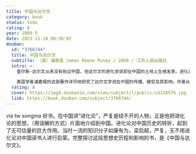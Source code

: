 ```yaml
---
title: 中国与达尔文
category: book
status: todo
rating: 0
year: 2009-5
date: 2023-11-10 00:50:07
douban:
  id: "3766744"
  title: 中国与达尔文
  subtitle: （美）浦嘉珉 James Reeve Pusey / 2009 / 江苏人民出版社
  intro: >-
    查尔斯·达尔文从来没有到过中国，但达尔文的进化学说却在中国的土地上生根发芽。进化论是最先对中国人造成冲击的重要的西方学说之一，而且在马克思主义获得真正立足以前，它还是占据主导地位的西方“主义”之一，它深刻地影响了中国人的政治思想和人生哲学。

    美国学者浦嘉珉的这部著作详尽地研究了达尔文学说在中国的传播、接受及其影响。作者从思想史的角度重新评价了中国近代知识分子对达尔文学说的“正读”与“误读”，展现了中国近代知识分子为使中国“适应”或“摆脱”那条“物竞天择，适者生存”的法则而进行的漫长努力。虽然达尔文的进化学说受到各种各样的歪曲。但进化学说的许多重要概念还是在近代中国的内忧外患的生存环境之中成为不证自明的“法则”，它们确实影响到中国维新派、共和派、无政府主义者和革命派的实际行动，并且为中国的马克思主义和毛泽东思想的传播铺平了道路。
  rating: 8
  cover: https://img9.doubanio.com/view/subject/l/public/s4128576.jpg
  link: https://book.douban.com/subject/3766744/
---
```


via tw songma 好书。在中国讲“进化论”，严复是绕不开的人物，正是他把进化论的思想，（用误解的方式）片面地介绍到中国。进化论对中国历史的转折，起到了无可估量的巨大作用。当时一流的知识分子如康有为，梁启超，严复，无不用进化论对中国读书人进行启蒙。完整探讨这段思想史历程和影响的书，是《中国与达尔文》。

